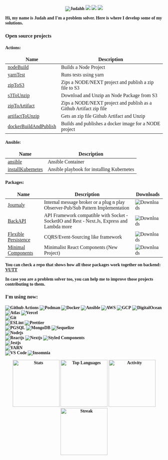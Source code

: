 <head>
  <link rel="preload" href="https://jl.business/fonts/Spartan/Spartan-Thin.ttf" as="font" crossorigin="">
  <!--<style>
    @font-face {
      font-family: 'Spartan-Thin';
      src: url("https://jl.business/fonts/Spartan/Spartan-Thin.ttf");
    }
  </style>-->
</head>

<body style="font-family: Spartan-Thin; font-weight: bold;">
  <p align="center">
    <img src="https://komarev.com/ghpvc/?username=Judahh&color=000000&style=flat-square" alt="Judahh" />
    <a href="https://www.linkedin.com/in/judah-holanda/" target="_blank"><img
        src="https://img.shields.io/badge/-Judah%20Holanda-0E0E0E?style=flat-square&logo=Linkedin&logoColor=white&link=https://www.linkedin.com/in/judah-holanda/" /></a>
    <a href="mailto:judahholanda7@gmail.com"><img
        src="https://img.shields.io/badge/-judahholanda7@gmail.com-0E0E0E?style=flat-square&logo=Gmail&logoColor=white&link=mailto:judahholanda7@gmail.com" /></a>
    <a href="https://github.com/Judahh"><img
        src="https://img.shields.io/github/followers/Judahh?label=follow&color=000000&style=social" /></a>
  </p>
  Hi, my name is Judah and I'm a problem solver. Here is where I develop some of my solutions.
  <br />
  <h3>Open source projects</h3>
  <h4>Actions:</h4>
  <table>
    <thead align="center">
      <tr border: none;>
        <td><b>Name</b></td>
        <td><b>Description</b></td>
      </tr>
    </thead>
    <tbody>
      <tr>
        <td><a href="https://github.com/Judahh/nodeBuild">nodeBuild</a></td>
        <td>Builds a Node Project</td>
      <tr>
        <td><a href="https://github.com/Judahh/yarnTest">yarnTest</a></td>
        <td>Runs tests using yarn</td>
      </tr>
      <tr>
        <td><a href="https://github.com/Judahh/zipToS3">zipToS3</a></td>
        <td>Zips a NODE/NEXT project and publish a zip file to S3</td>
      </tr>
      <tr>
        <td><a href="https://github.com/Judahh/s3ToUnzip">s3ToUnzip</a></td>
        <td>Download and Unzip an Node Package from S3</td>
      </tr>
      <tr>
        <td><a href="https://github.com/Judahh/zipToArtifact">zipToArtifact</a></td>
        <td>Zips a NODE/NEXT project and publish as a Github Artifact zip file</td>
      </tr>
      <tr>
        <td><a href="https://github.com/Judahh/artifactToUnzip">artifactToUnzip</a></td>
        <td>Gets an zip file Github Artifact and Unzip</td>
      </tr>
      <tr>
        <td><a href="https://github.com/Judahh/dockerBuildAndPublish">dockerBuildAndPublish</a></td>
        <td>Builds and publishes a docker image for a NODE project</td>
      </tr>
    </tbody>
  </table>
  <h4>Ansible:</h4>
  <table>
    <thead align="center">
      <tr border: none;>
        <td><b>Name</b></td>
        <td><b>Description</b></td>
      </tr>
    </thead>
    <tbody>
      <tr>
        <td><a href="https://github.com/Judahh/ansible">ansible</a></td>
        <td>Ansible Container</td>
      </tr>
      <tr>
        <td><a href="https://github.com/Judahh/installKubernetes">installKubernetes</a></td>
        <td>Ansible playbook for installing Kubernetes</td>
      </tr>
    </tbody>
  </table>
  <h4>Packages:</h4>
  <table>
    <thead align="center">
      <tr border: none;>
        <td><b>Name</b></td>
        <td><b>Description</b></td>
        <td><b>Downloads</b></td>
      </tr>
    </thead>
    <tbody>
      <tr>
        <td><a href="https://github.com/Judahh/journaly">Journaly</a></td>
        <td>Internal message broker or a plug n play Observer-Pub/Sub Pattern Implementation</td>
        <td><img alt="Downloads"
            src="https://img.shields.io/npm/dt/journaly.svg?style=flat-square&labelColor=000000" /></td>
      </tr>
      <tr>
        <td><a href="https://github.com/Judahh/backAPI">BackAPI</a></td>
        <td>API Framework compatible with Socket - SocketIO and Rest - Next.Js, Express and Lambda more</td>
        <td><img alt="Downloads"
            src="https://img.shields.io/npm/dt/backapi.svg?style=flat-square&labelColor=000000" /></td>
        </td>
      </tr>
      <tr>
        <td><a href="https://github.com/Judahh/flexiblePersistence">Flexible Persistence</a></td>
        <td>CQRS/Event-Sourcing like framework</td>
        <td><img alt="Downloads"
            src="https://img.shields.io/npm/dt/flexiblepersistence.svg?style=flat-square&labelColor=000000" /></td>
        </td>
      </tr>
      <tr>
        <td><a href="https://github.com/Judahh/minimalComponents">Minimal Components</a></td>
        <td>Minimalist React Components (New Project)</td>
        <td><img alt="Downloads"
            src="https://img.shields.io/npm/dt/minimal-components.svg?style=flat-square&labelColor=000000" /></td>
        </td>
      </tr>
    </tbody>
  </table>
  You can check a repo that shows how all those packages work together on backend: <a
    href="https://github.com/Judahh/VUTT">VUTT</a><br />

  In case you are a problem solver too, you can help me to improve those projects contributing to them.

  <h3>I'm using now:</h3>
  <p>
    <img alt="Github Actions"
      src="https://img.shields.io/badge/-Github_Actions-000000?style=flat-square&logo=github-actions&logoColor=white" />
    <img alt="Podman"
      src="https://img.shields.io/badge/-Podman-810ad1?style=flat-square&logo=podman&logoColor=white" />
    <img alt="Docker"
      src="https://img.shields.io/badge/-Docker-1a73e8?style=flat-square&logo=docker&logoColor=white" />
    <img alt="Ansible"
      src="https://img.shields.io/badge/-Ansible-000000?style=flat-square&logo=ansible&logoColor=white" />
    <img alt="AWS" src="https://img.shields.io/badge/-AWS-F05032?style=flat-square&logo=amazon&logoColor=white" />
    <img alt="GCP"
      src="https://img.shields.io/badge/-Google_Cloud_Platform-1a73e8?style=flat-square&logo=google-cloud&logoColor=white" />
    <img alt="DigitalOcean"
      src="https://img.shields.io/badge/-Digital_Ocean-1a73e8?style=flat-square&logo=digitalocean&logoColor=white" />
    <img alt="Atlas"
      src="https://img.shields.io/badge/-Atlas-13aa52?style=flat-square&logo=mongodb&logoColor=white" />
    <img alt="Vercel"
      src="https://img.shields.io/badge/-Vercel-000000?style=flat-square&logo=vercel&logoColor=white" />
    <br />
    <img alt="Git" src="https://img.shields.io/badge/-Git-F05032?style=flat-square&logo=git&logoColor=white" />
    <br />
    <img alt="ESLint"
      src="https://img.shields.io/badge/-ESLint-810ad1?style=flat-square&logo=ESLint&logoColor=white" />
    <img alt="Prettier"
      src="https://img.shields.io/badge/-Prettier-F05032?style=flat-square&logo=prettier&logoColor=white" />
    <br />
    <img alt="PGSQL"
      src="https://img.shields.io/badge/-PGSQL-1a73e8?style=flat-square&logo=postgresql&logoColor=white" />
    <img alt="MongoDB"
      src="https://img.shields.io/badge/-MongoDB-13aa52?style=flat-square&logo=mongodb&logoColor=white" />
    <img alt="Sequelize"
      src="https://img.shields.io/badge/-Sequelize-1a73e8?style=flat-square&logo=sequelize&logoColor=white" />
    <br />
    <img alt="Nodejs"
      src="https://img.shields.io/badge/-Nodejs-13aa52?style=flat-square&logo=Node.js&logoColor=white" />
    <br />
    <img alt="Reactjs"
      src="https://img.shields.io/badge/-Reactjs-1a73e8?style=flat-square&logo=React&logoColor=white" />
    <img alt="Nextjs"
      src="https://img.shields.io/badge/-Nextjs-000000?style=flat-square&logo=Next.js&logoColor=white" />
    <img alt="Styled Components"
      src="https://img.shields.io/badge/-Styled_Components-810ad1?style=flat-square&logo=styled-components&logoColor=white" />
    <br />
    <img alt="Jestjs" src="https://img.shields.io/badge/-Jestjs-F05032?style=flat-square&logo=Jest&logoColor=white" />
    <br />
    <img alt="YARN" src="https://img.shields.io/badge/-Yarn-1a73e8?style=flat-square&logo=yarn&logoColor=white" />
    <!--<img alt="NPM" src="https://img.shields.io/badge/-NPM-CB3837?style=flat-square&logo=npm&logoColor=white" />-->
    <br />
    <img alt="VS Code"
      src="https://img.shields.io/badge/-VS_Code-1a73e8?style=flat-square&logo=visualstudiocode&logoColor=white" />
    <img alt="Insomnia"
      src="https://img.shields.io/badge/-Insomnia-810ad1?style=flat-square&logo=insomnia&logoColor=white" />
  </p>
  <p align="center">
    <!--<picture height="150em">
      <source media="(prefers-color-scheme: dark)"
        srcset="https://github-readme-stats-bay-three.vercel.app/api?username=Judahh&show_icons=true&include_all_commits=true&count_private=true&hide=issues,prs&theme=github_dark&bg_color=00000000&hide_border=true">
      <source media="(prefers-color-scheme: light)"
        srcset="https://github-readme-stats-bay-three.vercel.app/api?username=Judahh&show_icons=true&include_all_commits=true&count_private=true&hide=issues,prs&bg_color=00000000&hide_border=true">
      <img height="150em" alt="Stats"
        src="https://github-readme-stats-bay-three.vercel.app/api?username=Judahh&show_icons=true&include_all_commits=true&count_private=true&hide=issues,prs&bg_color=00000000&hide_border=true" />
    </picture>
    <picture height="150em">
      <source media="(prefers-color-scheme: dark)"
        srcset="https://github-readme-stats-bay-three.vercel.app/api/top-langs/?username=Judahh&layout=compact&langs_count=10&hide=assembly,c,javascript,postscript,livescript,pascal,html,css,d,objective-c,arduino,lex,php,makefile,cmake,yacc,plpgsql,tsql,tcl,processing,apacheconf,perl,elixir,verilog,labVIEW&theme=github_dark&bg_color=00000000">
      <source media="(prefers-color-scheme: light)"
        srcset="https://github-readme-stats-bay-three.vercel.app/api/top-langs/?username=Judahh&layout=compact&langs_count=10&hide=assembly,c,javascript,postscript,livescript,pascal,html,css,d,objective-c,arduino,lex,php,makefile,cmake,yacc,plpgsql,tsql,tcl,processing,apacheconf,perl,elixir,verilog,labVIEW&bg_color=00000000&hide_border=true">
      <img height="150em" alt="Top Languages"
        src="https://github-readme-stats-bay-three.vercel.app/api/top-langs/?username=Judahh&layout=compact&langs_count=10&hide=assembly,c,javascript,postscript,livescript,pascal,html,css,d,objective-c,arduino,lex,php,makefile,cmake,yacc,plpgsql,tsql,tcl,processing,apacheconf,perl,elixir,verilog,labVIEW&bg_color=00000000&hide_border=true" />
    </picture>-->
    <img height="150em" alt="Stats"
        src="https://github-readme-stats-bay-three.vercel.app/api?username=Judahh&show_icons=true&include_all_commits=true&count_private=true&hide=issues,prs&bg_color=00000000&hide_border=true" />
    <img height="150em" alt="Top Languages"
        src="https://github-readme-stats-bay-three.vercel.app/api/top-langs/?username=Judahh&layout=compact&langs_count=10&hide=assembly,c,cpp,c++,C++,CPP,Cpp,java,javascript,postscript,livescript,pascal,html,css,d,objective-c,arduino,lex,php,makefile,cmake,yacc,tcl,processing,apacheconf,perl,elixir,verilog,labVIEW&bg_color=00000000&hide_border=true" />
    <picture height="150em">
      <source media="(prefers-color-scheme: dark)"
        srcset="https://activity-graph.herokuapp.com/graph?username=Judahh&theme=react&hide_border=true&bg_color=00000000">
      <source media="(prefers-color-scheme: light)"
        srcset="https://activity-graph.herokuapp.com/graph?username=Judahh&theme=minimal&hide_border=true">
      <img height="150em" alt="Activity"
        src="https://activity-graph.herokuapp.com/graph?username=Judahh&theme=minimal&hide_border=true" />
    </picture>
    <picture height="150em">
      <source media="(prefers-color-scheme: dark)"
        srcset="https://streak-stats.demolab.com/?user=Judahh&theme=windows-dark&hide_border=true&background=00000000">
      <source media="(prefers-color-scheme: light)" srcset="https://streak-stats.demolab.com/?user=Judahh">
      <img height="150em" alt="Streak" src="https://streak-stats.demolab.com/?user=Judahh" />
    </picture>
    <!--
    <picture height="150em">
      <img height="150em" src="[https://streak-stats.demolab.com/?user=Judahh](https://github-readme-stats.vercel.app/api/wakatime?username=Judahh)"/>
    </picture>
  -->
  </p>
</body>
